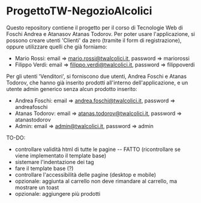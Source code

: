 # ProgettoTW-NegozioAlcolici
Questo repository contiene il progetto per il corso di Tecnologie Web di Foschi Andrea e Atanasov Atanas Todorov.
Per poter usare l'applicazione, si possono creare utenti 'Clienti' da zero (tramite il form di registrazione), oppure utilizzare quelli che già forniamo:

- Mario Rossi: email => mario.rossi@twalcolici.it, password => mariorossi
- Filippo Verdi: email => filippo.verdi@twalcolici.it, password => filippoverdi

Per gli utenti 'Venditori', si forniscono due utenti, Andrea Foschi e Atanas Todorov, che hanno già inserito prodotti all'interno dell'applicazione, e un utente admin generico senza alcun prodotto inserito:

- Andrea Foschi: email => andrea.foschi@twalcolici.it, password => andreafoschi
- Atanas Todorov: email => atanas.todorov@twalcolici.it, password => atanastodorov
- Admin: email => admin@twalcolici.it, password => admin

TO-DO:
- controllare validità html di tutte le pagine -- FATTO (ricontrollare se viene implementato il template base)
- sistemare l'indentazione dei tag
- fare il template base (?)
- controllare l'accessibilità delle pagine (desktop e mobile)
- opzionale: aggiunta al carrello non deve rimandare al carrello, ma mostrare un toast
- opzionale: aggiungere più prodotti
